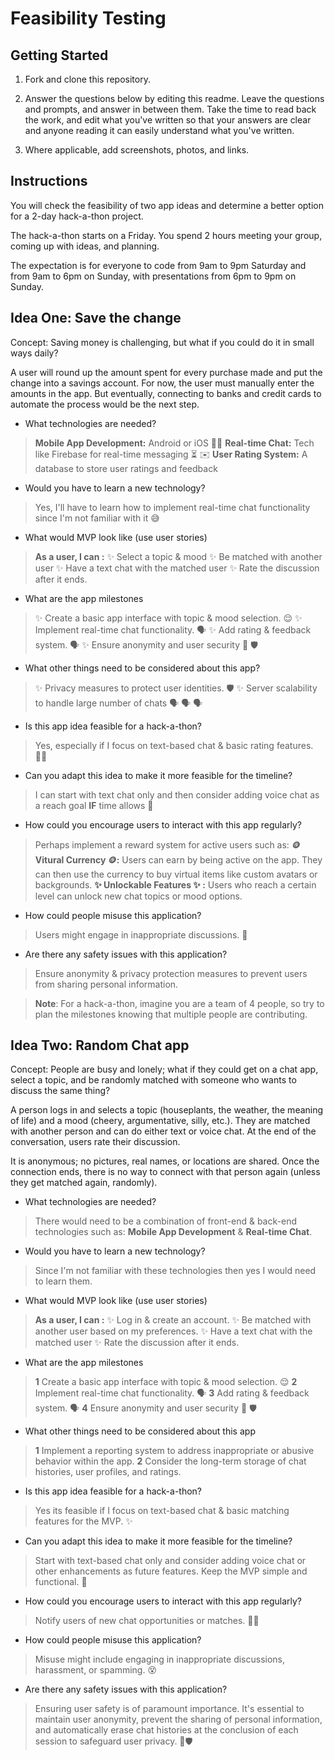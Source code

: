 # Feasibility Testing

## Getting Started

1. Fork and clone this repository.

1. Answer the questions below by editing this readme. Leave the questions and prompts, and answer in between them. Take the time to read back the work, and edit what you've written so that your answers are clear and anyone reading it can easily understand what you've written.

1. Where applicable, add screenshots, photos, and links.

## Instructions

You will check the feasibility of two app ideas and determine a better option for a 2-day hack-a-thon project.

The hack-a-thon starts on a Friday. You spend 2 hours meeting your group, coming up with ideas, and planning.

The expectation is for everyone to code from 9am to 9pm Saturday and from 9am to 6pm on Sunday, with presentations from 6pm to 9pm on Sunday.

## Idea One: Save the change

Concept: Saving money is challenging, but what if you could do it in small ways daily?

A user will round up the amount spent for every purchase made and put the change into a savings account. For now, the user must manually enter the amounts in the app. But eventually, connecting to banks and credit cards to automate the process would be the next step.

- What technologies are needed?

> **Mobile App Development:** Android or iOS 💁‍♂️
> **Real-time Chat:** Tech like Firebase for real-time messaging ⏳ ✉️
> **User Rating System:** A database to store user ratings and feedback

- Would you have to learn a new technology?

> Yes, I'll have to learn how to implement real-time chat functionality since I'm not familiar with it 😅

- What would MVP look like (use user stories)

> **As a user, I can :**
✨ Select a topic & mood
✨ Be matched with another user
✨ Have a text chat with the matched user
✨ Rate the discussion after it ends. 

- What are the app milestones

>✨ Create a basic app interface with topic & mood selection. 😌
>✨ Implement real-time chat functionality. 🗣️
>✨ Add rating & feedback system. 🗣️
>✨ Ensure anonymity and user security 🥸 🛡️

- What other things need to be considered about this app?

>✨ Privacy measures to protect user identities. 🛡️
>✨ Server scalability to handle large number of chats 🗣️ 🗣️ 🗣️ 

- Is this app idea feasible for a hack-a-thon?

> Yes, especially if I focus on text-based chat & basic rating features. 💁‍♂️

- Can you adapt this idea to make it more feasible for the timeline?

> I can start with text chat only and then consider adding voice chat as a reach goal **IF** time allows 🫡

- How could you encourage users to interact with this app regularly?

> Perhaps implement a reward system for active users such as: 
**🪙 Vitural Currency 🪙:** Users can earn by being active on the app. They can then use the currency to buy virtual items like custom avatars or backgrounds.
**✨ Unlockable Features ✨ :** Users who reach a certain level can unlock new chat topics or mood options.

- How could people misuse this application?

> Users might engage in inappropriate discussions. 🙊

- Are there any safety issues with this application?

> Ensure anonymity & privacy protection measures to prevent users from sharing personal information. 

> **Note**: For a hack-a-thon, imagine you are a team of 4 people, so try to plan the milestones knowing that multiple people are contributing.

## Idea Two: Random Chat app

Concept: People are busy and lonely; what if they could get on a chat app, select a topic, and be randomly matched with someone who wants to discuss the same thing?

A person logs in and selects a topic (houseplants, the weather, the meaning of life) and a mood (cheery, argumentative, silly, etc.). They are matched with another person and can do either text or voice chat. At the end of the conversation, users rate their discussion.

It is anonymous; no pictures, real names, or locations are shared. Once the connection ends, there is no way to connect with that person again (unless they get matched again, randomly).

- What technologies are needed?

> There would need to be a combination of front-end & back-end technologies such as:
**Mobile App Development** & **Real-time Chat**.

- Would you have to learn a new technology?

> Since I'm not familiar with these technologies then yes I would need to learn them.

- What would MVP look like (use user stories)

> **As a user, I can :**
✨ Log in & create an account.
✨ Be matched with another user based on my preferences.
✨ Have a text chat with the matched user
✨ Rate the discussion after it ends.  

- What are the app milestones

>**1** Create a basic app interface with topic & mood selection. 😌
>**2** Implement real-time chat functionality. 🗣️
>**3** Add rating & feedback system. 🗣️
>**4** Ensure anonymity and user security 🥸 🛡️

- What other things need to be considered about this app

>**1** Implement a reporting system to address inappropriate or abusive behavior within the app. 
 **2** Consider the long-term storage of chat histories, user profiles, and ratings.

- Is this app idea feasible for a hack-a-thon?

> Yes its feasible if  I focus on text-based chat & basic matching features for the MVP. ✨

- Can you adapt this idea to make it more feasible for the timeline?

> Start with text-based chat only and consider adding voice chat or other enhancements as future features. Keep the MVP simple and functional. 🫡

- How could you encourage users to interact with this app regularly?

> Notify users of new chat opportunities or matches. ✌🏽

- How could people misuse this application?

> Misuse might include engaging in inappropriate discussions, harassment, or spamming. 😵

- Are there any safety issues with this application?

> Ensuring user safety is of paramount importance. It's essential to maintain user anonymity, prevent the sharing of personal information, and automatically erase chat histories at the conclusion of each session to safeguard user privacy. 🫡🛡️
